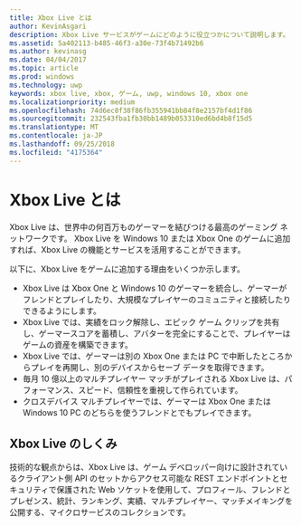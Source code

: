 ```yaml
---
title: Xbox Live とは
author: KevinAsgari
description: Xbox Live サービスがゲームにどのように役立つかについて説明します。
ms.assetid: 5a402113-b485-46f3-a30e-73f4b71492b6
ms.author: kevinasg
ms.date: 04/04/2017
ms.topic: article
ms.prod: windows
ms.technology: uwp
keywords: xbox live, xbox, ゲーム, uwp, windows 10, xbox one
ms.localizationpriority: medium
ms.openlocfilehash: 74d6ec0f38f86fb355941bb84f8e2157bf4d1f86
ms.sourcegitcommit: 232543fba1fb30bb1489b053310ed6bd4b8f15d5
ms.translationtype: MT
ms.contentlocale: ja-JP
ms.lasthandoff: 09/25/2018
ms.locfileid: "4175364"
---
```

# <a name="what-is-xbox-live"></a>Xbox Live とは

Xbox Live は、世界中の何百万ものゲーマーを結びつける最高のゲーミング ネットワークです。 Xbox Live を Windows 10 または Xbox One のゲームに追加すれば、Xbox Live の機能とサービスを活用することができます。

以下に、Xbox Live をゲームに追加する理由をいくつか示します。

- Xbox Live は Xbox One と Windows 10 のゲーマーを統合し、ゲーマーがフレンドとプレイしたり、大規模なプレイヤーのコミュニティと接続したりできるようにします。
- Xbox Live では、実績をロック解除し、エピック ゲーム クリップを共有し、ゲーマースコアを蓄積し、アバターを完全にすることで、プレイヤーはゲームの資産を構築できます。
- Xbox Live では、ゲーマーは別の Xbox One または PC で中断したところからプレイを再開し、別のデバイスからセーブ データを取得できます。
- 毎月 10 億以上のマルチプレイヤー マッチがプレイされる Xbox Live は、パフォーマンス、スピード、信頼性を重視して作られています。
- クロスデバイス マルチプレイヤーでは、ゲーマーは Xbox One または Windows 10 PC のどちらを使うフレンドとでもプレイできます。

## <a name="how-xbox-live-works"></a>Xbox Live のしくみ

技術的な観点からは、Xbox Live は、ゲーム デベロッパー向けに設計されているクライアント側 API のセットからアクセス可能な REST エンドポイントとセキュリティで保護された Web ソケットを使用して、プロフィール、フレンドとプレゼンス、統計、ランキング、実績、マルチプレイヤー、マッチメイキングを公開する、マイクロサービスのコレクションです。

